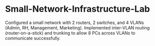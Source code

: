 # Small-Network-Infrastructure-Lab
Configured a small network with 2 routers, 2 switches, and 4 VLANs (Admin, RH, Management, Marketing). Implemented inter-VLAN routing (router-on-a-stick) and trunking to allow 8 PCs across VLANs to communicate successfully.
